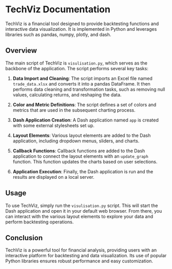 # TechViz Documentation

TechViz is a financial tool designed to provide backtesting functions and interactive data visualization. It is implemented in Python and leverages libraries such as pandas, numpy, plotly, and dash.

## Overview

The main script of TechViz is `visulisation.py`, which serves as the backbone of the application. The script performs several key tasks:

1. **Data Import and Cleaning**: The script imports an Excel file named `trade_data.xlsx` and converts it into a pandas DataFrame. It then performs data cleaning and transformation tasks, such as removing null values, calculating returns, and reshaping the data.

2. **Color and Metric Definitions**: The script defines a set of colors and metrics that are used in the subsequent charting process.

3. **Dash Application Creation**: A Dash application named `app` is created with some external stylesheets set up.

4. **Layout Elements**: Various layout elements are added to the Dash application, including dropdown menus, sliders, and charts.

5. **Callback Functions**: Callback functions are added to the Dash application to connect the layout elements with an `update_graph` function. This function updates the charts based on user selections.

6. **Application Execution**: Finally, the Dash application is run and the results are displayed on a local server.

## Usage

To use TechViz, simply run the `visulisation.py` script. This will start the Dash application and open it in your default web browser. From there, you can interact with the various layout elements to explore your data and perform backtesting operations.

## Conclusion

TechViz is a powerful tool for financial analysis, providing users with an interactive platform for backtesting and data visualization. Its use of popular Python libraries ensures robust performance and easy customization.

